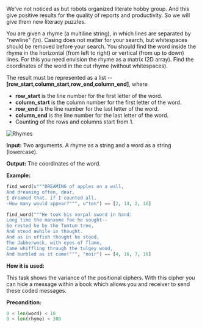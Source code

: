 We've not noticed as but robots organized literate hobby group. 
And this give positive results for the quality of reports and productivity.
So we will give them new literacy puzzles.

You are given a rhyme (a multiline string), in which lines are separated by "newline" (\n).
Casing does not matter for your search, but whitespaces should be removed before your search.
You should find the word inside the rhyme in the horizontal (from left to right) or vertical (from up to down) lines.
For this you need envision the rhyme as a matrix (2D array).
Find the coordinates of the word in the cut rhyme (without whitespaces).

The result must be represented as a list -- **[row_start,column_start,row_end,column_end]**, where

- **row_start** is the line number for the first letter of the word.
- **column_start** is the column number for the first letter of the word.
- **row_end** is the line number for the last letter of the word.
- **column_end** is the line number for the last letter of the word.
- Counting of the rows and columns start from 1.


![Rhymes](rhymes.svg)

**Input:** Two arguments. A rhyme as a string and a word as a string (lowercase).

**Output:** The coordinates of the word. 

**Example:**

```python
find_word(u"""DREAMING of apples on a wall,
And dreaming often, dear,
I dreamed that, if I counted all,
-How many would appear?""", u"ten") == [2, 14, 2, 16]

find_word("""He took his vorpal sword in hand:
Long time the manxome foe he sought--
So rested he by the Tumtum tree,
And stood awhile in thought.
And as in uffish thought he stood,
The Jabberwock, with eyes of flame,
Came whiffling through the tulgey wood,
And burbled as it came!""", "noir") == [4, 16, 7, 16]
```
**How it is used:**

This task shows the variance of the positional ciphers.
With this cipher you can hide a message within a book which allows you and receiver to send these coded messages.

**Precondition:**

```python
0 < len(word) < 10
0 < len(rhyme) < 300
```
